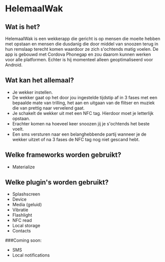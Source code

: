 # HelemaalWak

## Wat is het?

HelemaalWak is een wekkerapp die gericht is op mensen die moeite hebben met opstaan en mensen die dusdanig die door middel van snoozen terug in hun remslaap terecht komen waardoor ze zich s'ochtends matig voelen. De app is gebouwd met Cordova Phonegap en zou daarom kunnen werken voor alle platformen. Echter is hij momenteel alleen geoptimaliseerd voor Android.

## Wat kan het allemaal?

- Je wekker instellen.
- De wekker gaat op het door jou ingestelde tijdstip af in 3 fases met een bepaalde mate van trilling, het aan en uitgaan van de flitser en muziek die van prettig naar vervelend gaat.
- Je schakelt de wekker uit met een NFC tag. Hierdoor moet je letterlijk opstaan.
- Erachter komen na hoeveel keer snoozen jij je s'ochtends het beste voelt.
- Een sms versturen naar een belanghebbende partij wanneer je de wekker uitzet of na 3 fases de NFC tag nog niet gescand hebt.

## Welke frameworks worden gebruikt?

- Materialize

## Welke plugin's worden gebruikt?

- Splashscreen
- Device
- Media (geluid)
- Vibratie
- Flashlight
- NFC read
- Local storage
- Contacts

###Coming soon:

- SMS
- Local notifications

